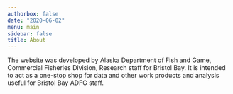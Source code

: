 ```yaml
---
authorbox: false
date: "2020-06-02"
menu: main
sidebar: false
title: About
---
```


The website was developed by Alaska Department of Fish and Game, Commercial Fisheries Division, 
Research staff for Bristol Bay. It is intended to act as a one-stop shop for data and other work 
products and analysis useful for Bristol Bay ADFG staff.    